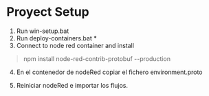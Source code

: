 # Proyect Setup

1. Run win-setup.bat
2. Run deploy-containers.bat * 
3. Connect to node red container and install 

> npm install node-red-contrib-protobuf --production

4. En el contenedor de nodeRed copiar el fichero environment.proto

5. Reiniciar nodeRed e importar los flujos.



